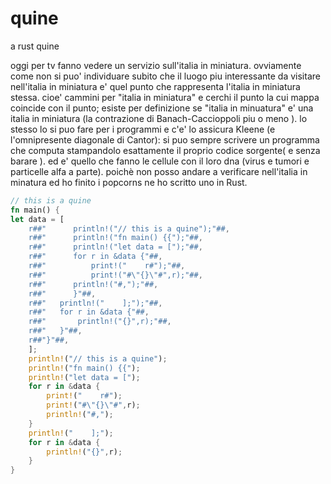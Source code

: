 # quine
a rust quine

oggi per tv fanno vedere un servizio sull'italia in miniatura. ovviamente come non si puo' individuare subito che il luogo piu interessante da visitare nell'italia in miniatura e' quel punto che rappresenta l'italia in miniatura stessa. cioe' cammini per "italia in miniatura" e cerchi il punto la cui mappa coincide con il punto; esiste per definizione se "italia in minuatura" e' una italia in miniatura (la contrazione di Banach-Caccioppoli piu o meno ). 
lo stesso lo si puo fare per i programmi e c'e' lo assicura Kleene (e l'omnipresente diagonale di Cantor): si puo sempre scrivere un programma che computa stampandolo esattamente il proprio codice sorgente( e senza barare ). 
ed e' quello che fanno le cellule con il loro dna (virus e tumori e particelle alfa a parte). 
poichè non posso andare a verificare nell'italia in minatura ed ho finito i popcorns ne ho scritto uno in Rust.
```rust
// this is a quine
fn main() {
let data = [
    r##"      println!("// this is a quine");"##,
    r##"      println!("fn main() {{");"##,
    r##"      println!("let data = [");"##,
    r##"      for r in &data {"##,
    r##"          print!("    r#");"##,
    r##"          print!("#\"{}\"#",r);"##,    
    r##"      println!("#,");"##,
    r##"      }"##,   
    r##"   println!("    ];");"##,  
    r##"   for r in &data {"##,    
    r##"       println!("{}",r);"##,
    r##"   }"##,
    r##"}"##,
    ];
    println!("// this is a quine");
    println!("fn main() {{");
    println!("let data = [");
    for r in &data {
        print!("    r#");
        print!("#\"{}\"#",r);
        println!("#,");        
    }
    println!("    ];");    
    for r in &data {
        println!("{}",r);
    }    
}
```
